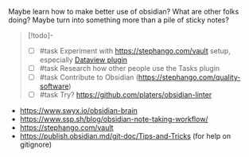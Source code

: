 Maybe learn how to make better use of obsidian? What are other folks doing? Maybe turn into something more than a pile of sticky notes?

> [!todo]-
> - [ ] #task Experiment with https://stephango.com/vault setup, especially [Dataview plugin](https://github.com/blacksmithgu/obsidian-dataview)
> - [ ] #task Research how other people use the Tasks plugin
> - [ ] #task Contribute to Obsidian (https://stephango.com/quality-software)
> - [ ] #task Try? https://github.com/platers/obsidian-linter

- https://www.swyx.io/obsidian-brain
- https://www.ssp.sh/blog/obsidian-note-taking-workflow/
- https://stephango.com/vault
- https://publish.obsidian.md/git-doc/Tips-and-Tricks (for help on gitignore)